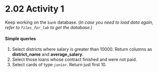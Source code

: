 # 2.02 Activity 1

Keep working on the `bank` database. (_In case you need to load data again, refer to `files_for_lab` to get the database._)

#### Simple queries

1. Select districts where salary is greater than 10000. Return columns as **district_name** and **average_salary**.
2. Select those loans whose contract finished and were not paid.
3. Select cards of type `junior`. Return just first 10.
